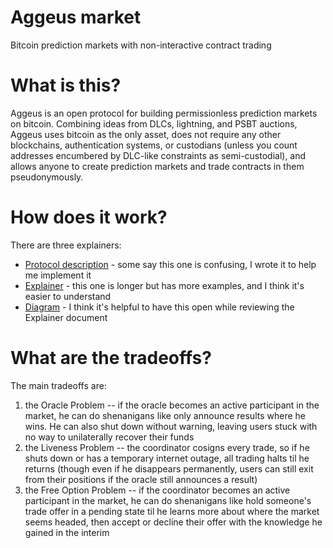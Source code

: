 # Aggeus market
Bitcoin prediction markets with non-interactive contract trading

# What is this?

Aggeus is an open protocol for building permissionless prediction markets on bitcoin. Combining ideas from DLCs, lightning, and PSBT auctions, Aggeus uses bitcoin as the only asset, does not require any other blockchains, authentication systems, or custodians (unless you count addresses encumbered by DLC-like constraints as semi-custodial), and allows anyone to create prediction markets and trade contracts in them pseudonymously.

# How does it work?

There are three explainers:

- [Protocol description](https://gist.github.com/supertestnet/be601c4fc50d0f1d9a5c7079cf3363df) - some say this one is confusing, I wrote it to help me implement it
- [Explainer](https://gist.github.com/supertestnet/7456c01f0333581794eb153f990a153d) - this one is longer but has more examples, and I think it's easier to understand
- [Diagram](https://supertestnet.github.io/aggeus_market/diagram.html) - I think it's helpful to have this open while reviewing the Explainer document

# What are the tradeoffs?

The main tradeoffs are:
1. the Oracle Problem -- if the oracle becomes an active participant in the market, he can do shenanigans like only announce results where he wins. He can also shut down without warning, leaving users stuck with no way to unilaterally recover their funds
2. the Liveness Problem -- the coordinator cosigns every trade, so if he shuts down or has a temporary internet outage, all trading halts til he returns (though even if he disappears permanently, users can still exit from their positions if the oracle still announces a result)
3. the Free Option Problem -- if the coordinator becomes an active participant in the market, he can do shenanigans like hold someone's trade offer in a pending state til he learns more about where the market seems headed, then accept or decline their offer with the knowledge he gained in the interim
